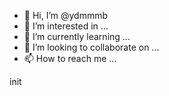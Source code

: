 - 👋 Hi, I’m @ydmmmb
- 👀 I’m interested in ...
- 🌱 I’m currently learning ...
- 💞️ I’m looking to collaborate on ...
- 📫 How to reach me ...

<!---
ydmmmb/ydmmmb is a ✨ special ✨ repository because its `README.md` (this file) appears on your GitHub profile.
You can click the Preview link to take a look at your changes.
--->
init

